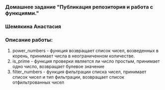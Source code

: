 ### Домашнее задание "Публикация репозитория и работа с функциями."

### Шемякина Анастасия

### Описание работы:
1) power_numbers - функция возвращает список чисел, возведенных в корень, принимает числа в неограниченном количестве.
2) is_prime - функция проверки является ли число простым, принимает одно число, возвращает булевое значение
3) filter_numbers - функция фильтрации списка чисел, принимает список чисел и тип фильтрации, возвращает список отфильтрованных чисел 